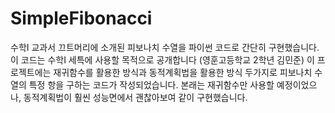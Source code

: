 # SimpleFibonacci
수학I 교과서 끄트머리에 소개된 피보나치 수열을 파이썬 코드로 간단히 구현했습니다. 이 코드는 수학I 세특에 사용할 목적으로 공개합니다 (영훈고등학교 2학년 김민준)
이 프로젝트에는 재귀함수를 활용한 방식과 동적계획법을 활용한 방식 두가지로 피보나치 수열의 특정 항을 구하는 코드가 작성되었습니다. 본래는 재귀함수만 사용할 예정이었으나, 동적계획법이 훨씬 성능면에서 괜찮아보여 같이 구현했습니다.
